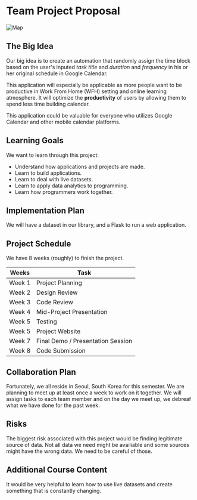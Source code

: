 # Team Project Proposal

![Map](https://covid19.who.int/who_share.jpg)

## The Big Idea

Our big idea is to create an automation that randomly assign the time block based on the user's inputed *task title* and *duration* and *frequency* in his or her original schedule in Google Calendar. 

This application will especially be applicable as more people want to be productive in Work From Home (WFH) setting and online learning atmosphere. It will optimize the **productivity** of users by allowing them to spend less time building calendar. 

This application could be valuable for everyone who utilizes Google Calendar and other mobile calendar platforms. 

## Learning Goals

We want to learn through this project:
* Understand how applications and projects are made.
* Learn to build applications.
* Learn to deal with live datasets.
* Learn to apply data analytics to programming.
* Learn how programmers work together.

## Implementation Plan

We will have a dataset in our library, and a Flask to run a web application.

## Project Schedule

We have 8 weeks (roughly) to finish the project.

| Weeks  | Task                              |
| ------ | --------------------------------- |
| Week 1 | Project Planning                  |
| Week 2 | Design Review                     |
| Week 3 | Code Review                       |
| Week 4 | Mid-Project Presentation          |
| Week 5 | Testing                           |
| Week 5 | Project Website                   |
| Week 7 | Final Demo / Presentation Session |
| Week 8 | Code Submission                   |


## Collaboration Plan

Fortunately, we all reside in Seoul, South Korea for this semester. We are planning to meet up at least once a week to work on it together. We will assign tasks to each team member and on the day we meet up, we debreaf what we have done for the past week. 

## Risks

The biggest risk associated with this project would be finding legitimate source of data. Not all data we need might be availiable and some sources might have the wrong data. We need to be careful of those.

## Additional Course Content

It would be very helpful to learn how to use live datasets and create something that is constantly changing. 